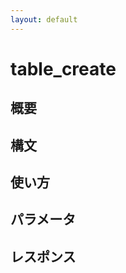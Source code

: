 ```yaml
---
layout: default
---
```


<div class="jumbotron">
<h1>table_create</h1>
</div>

## 概要


## 構文


## 使い方


## パラメータ


## レスポンス


